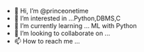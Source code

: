 - 👋 Hi, I’m @princeonetime
- 👀 I’m interested in ...Python,DBMS,C
- 🌱 I’m currently learning ... ML with Python 
- 💞️ I’m looking to collaborate on ...
- 📫 How to reach me ... 

<!---
princeonetime/princeonetime is a ✨ special ✨ repository because its `README.md` (this file) appears on your GitHub profile.
You can click the Preview link to take a look at your changes.
--->
